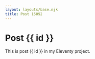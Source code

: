 ```yaml
---
layout: layouts/base.njk
title: Post 15092
---
```


# Post {{ id }}

This is post {{ id }} in my Eleventy project.
